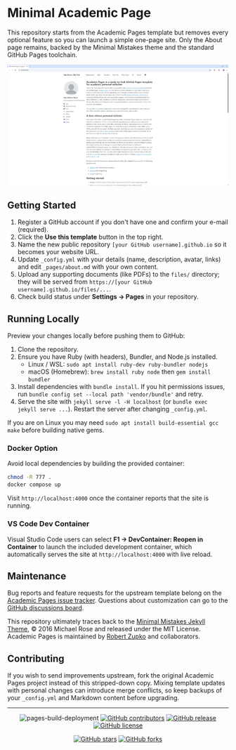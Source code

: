# Minimal Academic Page
This repository starts from the Academic Pages template but removes every optional feature so you can launch a simple one-page site. Only the About page remains, backed by the Minimal Mistakes theme and the standard GitHub Pages toolchain.

![Academic Pages template example](images/themes/homepage-light.png "Academic Pages template example")

## Getting Started
1. Register a GitHub account if you don't have one and confirm your e-mail (required).
1. Click the **Use this template** button in the top right.
1. Name the new public repository `[your GitHub username].github.io` so it becomes your website URL.
1. Update `_config.yml` with your details (name, description, avatar, links) and edit `_pages/about.md` with your own content.
1. Upload any supporting documents (like PDFs) to the `files/` directory; they will be served from `https://[your GitHub username].github.io/files/...`.
1. Check build status under **Settings → Pages** in your repository.

## Running Locally
Preview your changes locally before pushing them to GitHub:
1. Clone the repository.
1. Ensure you have Ruby (with headers), Bundler, and Node.js installed.
   - Linux / WSL: `sudo apt install ruby-dev ruby-bundler nodejs`
   - macOS (Homebrew): `brew install ruby node` then `gem install bundler`
1. Install dependencies with `bundle install`. If you hit permissions issues, run `bundle config set --local path 'vendor/bundle'` and retry.
1. Serve the site with `jekyll serve -l -H localhost` (or `bundle exec jekyll serve ...`). Restart the server after changing `_config.yml`.

If you are on Linux you may need `sudo apt install build-essential gcc make` before building native gems.

### Docker Option
Avoid local dependencies by building the provided container:
```bash
chmod -R 777 .
docker compose up
```
Visit `http://localhost:4000` once the container reports that the site is running.

### VS Code Dev Container
Visual Studio Code users can select **F1 → DevContainer: Reopen in Container** to launch the included development container, which automatically serves the site at `http://localhost:4000` with live reload.

## Maintenance
Bug reports and feature requests for the upstream template belong on the [Academic Pages issue tracker](https://github.com/academicpages/academicpages.github.io/issues/new/choose). Questions about customization can go to the [GitHub discussions board](https://github.com/academicpages/academicpages.github.io/discussions).

This repository ultimately traces back to the [Minimal Mistakes Jekyll Theme](https://mmistakes.github.io/minimal-mistakes/), © 2016 Michael Rose and released under the MIT License. Academic Pages is maintained by [Robert Zupko](https://github.com/rjzupkoii) and collaborators.

## Contributing
If you wish to send improvements upstream, fork the original Academic Pages project instead of this stripped-down copy. Mixing template updates with personal changes can introduce merge conflicts, so keep backups of your `_config.yml` and Markdown content before upgrading.

---
<div align="center">

![pages-build-deployment](https://github.com/academicpages/academicpages.github.io/actions/workflows/pages/pages-build-deployment/badge.svg)
[![GitHub contributors](https://img.shields.io/github/contributors/academicpages/academicpages.github.io.svg)](https://github.com/academicpages/academicpages.github.io/graphs/contributors)
[![GitHub release](https://img.shields.io/github/v/release/academicpages/academicpages.github.io)](https://github.com/academicpages/academicpages.github.io/releases/latest)
[![GitHub license](https://img.shields.io/github/license/academicpages/academicpages.github.io?color=blue)](https://github.com/academicpages/academicpages.github.io/blob/master/LICENSE)

[![GitHub stars](https://img.shields.io/github/stars/academicpages/academicpages.github.io)](https://github.com/academicpages/academicpages.github.io)
[![GitHub forks](https://img.shields.io/github/forks/academicpages/academicpages.github.io)](https://github.com/academicpages/academicpages.github.io/fork)
</div>
